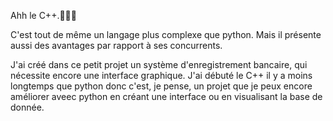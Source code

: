Ahh le C++.🧑🏼‍💻

C'est tout de même un langage plus complexe que python.
Mais il présente aussi des avantages par rapport à ses concurrents. 

J'ai créé dans ce petit projet un système d'enregistrement bancaire, qui nécessite encore une interface graphique.
J'ai débuté le C++ il y a moins longtemps que python donc c'est, je pense, un projet que je peux encore améliorer aveec python en créant une interface ou en visualisant la base de donnée.
